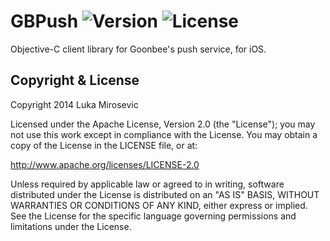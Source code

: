 # GBPush ![Version](https://img.shields.io/cocoapods/v/GBPush.svg?style=flat)&nbsp;![License](https://img.shields.io/badge/license-Apache_2-green.svg?style=flat)

Objective-C client library for Goonbee's push service, for iOS.

Copyright & License
------------

Copyright 2014 Luka Mirosevic

Licensed under the Apache License, Version 2.0 (the "License"); you may not use this work except in compliance with the License. You may obtain a copy of the License in the LICENSE file, or at:

http://www.apache.org/licenses/LICENSE-2.0

Unless required by applicable law or agreed to in writing, software distributed under the License is distributed on an "AS IS" BASIS, WITHOUT WARRANTIES OR CONDITIONS OF ANY KIND, either express or implied. See the License for the specific language governing permissions and limitations under the License.
